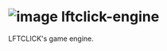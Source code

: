 # ![image](https://user-images.githubusercontent.com/97500857/148912350-f29864d6-709a-417f-94d0-989b7a8b6f56.png) lftclick-engine

LFTCLICK's game engine.
